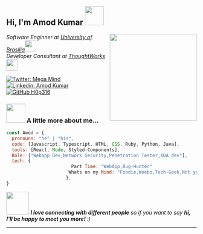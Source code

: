 <h2> Hi, I'm Amod Kumar <img src="https://media.giphy.com/media/mGcNjsfWAjY5AEZNw6/giphy.gif" width="50"></h2>
<img align='right' src="https://media.giphy.com/media/ieyl9zmCjO4b4t6qoY/giphy.gif" width="230">
<p><em>Software Enginner at <a href="http://www.unb.br">University of Brasilia</a><img src="https://media.giphy.com/media/fYSnHlufseco8Fh93Z/giphy.gif" width="30"></br>Developer Consultant at <a href="https://www.thoughtworks.com">ThoughtWorks</a><img src="https://media.giphy.com/media/WUlplcMpOCEmTGBtBW/giphy.gif" width="30"> 
</em></p>

[![Twitter: Mega Mind](https://img.shields.io/twitter/follow/MegaMind?style=social)](https://twitter.com/megamin30425114)
[![Linkedin: Amod Kumar](https://img.shields.io/badge/-amodkumar-blue?style=flat-square&logo=Linkedin&logoColor=white&link=http://www.linkedin.com/in/amod-kumar-90602b229/)](http://www.linkedin.com/in/amod-kumar-90602b229/)
[![GitHub H0p316](https://img.shields.io/github/followers/H0p316?label=follow&style=social)](https://github.com/h0p316)


### <img src="https://media.giphy.com/media/VgCDAzcKvsR6OM0uWg/giphy.gif" width="50"> A little more about me...  

```javascript
const Amod = {
  pronouns: "he" | "his",
  code: [Javascript, Typescript, HTML, CSS, Ruby, Python, Java],
  tools: [React, Node, Styled-Components],
  Role: ["Webapp Dev,Network Security,Penetration Tester,XDA dev"],
  tech: {
                        Part Time: "WebApp,Bug-Hunter"
                       Whats on my Mind: "Foodie,Weebo,Tech-Geek,Not your type XD"
                      },
}
```

<img src="https://media.giphy.com/media/LnQjpWaON8nhr21vNW/giphy.gif" width="60"> <em><b>I love connecting with different people</b> so if you want to say <b>hi, I'll be happy to meet you more!</b> :)</em>

---

<!---
h0p316/h0p316 is a ✨ special ✨ repository because its `README.md` (this file) appears on your GitHub profile.
You can click the Preview link to take a look at your changes.
--->
